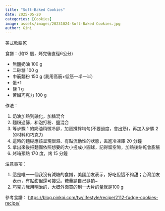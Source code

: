 ```yaml
---
title: "Soft-Baked Cookies"
date: 2025-05-20
categories: [Cookies]
image: assets/images/20231024-Soft-Baked Cookies.jpg
author: Gini
---
```

美式軟餅乾

食譜：(約12 個，烤完後直徑6公分)

- 無鹽奶油 100 g
- 二砂糖 100 g
- 中筋麵粉 150 g (我用高筋+低筋一半一半)
- 蛋*1
- 鹽 1 g
- 苦甜巧克力 100 g

作法：
1. 奶油加熱到融化，加糖混合
2. 麵粉過篩，和泡打粉、鹽混合
3. 等步驟 1 的奶油稍微冷卻，加蛋攪拌均勻(不要過度，會出筋)，再加入步驟 2 的材料和巧克力
4. 這時的麵糊應該呈現很濕、有點流動性的狀態，丟進冷凍庫 20 分鐘
5. 拿出來後把麵團依照想要的大小搓成小圓球，記得留空隙，加熱後餅乾會膨脹
6. 烤箱預熱 170 度，烤 15 分鐘

注意事項：
1. 這是唯一一個我沒有減糖的食譜，美國朋友表示，好吃但這不夠甜；台灣朋友表示，有點甜但還可接受。糖量請自己斟酌~
2. 巧克力我用明治的，大概外面買的到一大片的量就是100 g

參考食譜：
https://blog.pinkoi.com/tw/lifestyle/recipe/2112-fudge-cookies-recipe/
